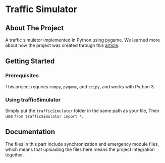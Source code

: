 # Traffic Simulator

## About The Project

A traffic simulator implemented in Python using pygame.
We learned more about how the project was created through this [article](https://towardsdatascience.com/simulating-traffic-flow-in-python-ee1eab4dd20f).

## Getting Started

### Prerequisites

This project requires `numpy`, `pygame`, and `scipy`, and works with Python 3.

### Using trafficSimulator

Simply put the `trafficSimulator` folder in the same path as your file, Then use `from trafficSimulator import *`.

## Documentation

The files in this part include synchronization and emergency module files, which means that uploading the files here means the project integration together.
